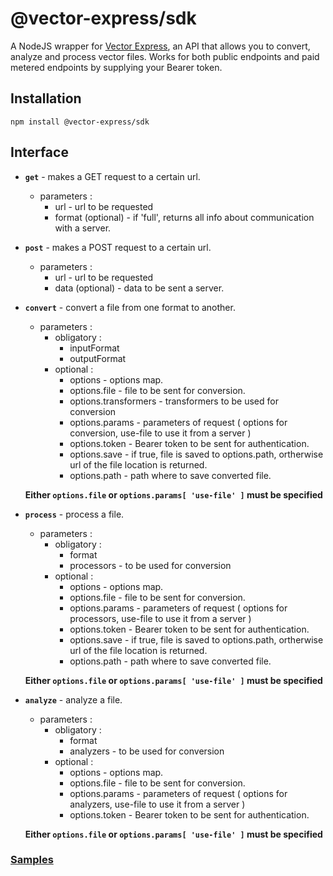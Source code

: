 # @vector-express/sdk

A NodeJS wrapper for [Vector Express](https://github.com/vector-express/vectorexpress-api), an API that allows you to convert, analyze and process vector files. Works for both public endpoints and paid metered endpoints by supplying your Bearer token.

## Installation

`npm install @vector-express/sdk`


## Interface

* **`get`** - makes a GET request to a certain url.
  * parameters :
    * url - url to be requested
    * format (optional) - if 'full', returns all info about communication with a server.

* **`post`** - makes a POST request to a certain url.
  * parameters :
    * url - url to be requested
    * data (optional) - data to be sent a server.

* **`convert`** - convert a file from one format to another.
  * parameters :
    * obligatory :
        * inputFormat
        * outputFormat
    * optional :
        * options - options map.
        * options.file - file to be sent for conversion.
        * options.transformers - transformers to be used for conversion
        * options.params - parameters of request ( options for conversion, use-file to use it from a server )
        * options.token - Bearer token to be sent for authentication.
        * options.save - if true, file is saved to options.path, ortherwise url of the file location is returned.
        * options.path - path where to save converted file.

  **Either `options.file` or `options.params[ 'use-file' ]` must be specified**

* **`process`** - process a file.
  * parameters :
    * obligatory :
        * format
        * processors - to be used for conversion
    * optional :
        * options - options map.
        * options.file - file to be sent for conversion.
        * options.params - parameters of request ( options for processors, use-file to use it from a server )
        * options.token - Bearer token to be sent for authentication.
        * options.save - if true, file is saved to options.path, ortherwise url of the file location is returned.
        * options.path - path where to save converted file.

  **Either `options.file` or `options.params[ 'use-file' ]` must be specified**

* **`analyze`** - analyze a file.
  * parameters :
    * obligatory :
        * format
        * analyzers - to be used for conversion
    * optional :
        * options - options map.
        * options.file - file to be sent for conversion.
        * options.params - parameters of request ( options for analyzers, use-file to use it from a server )
        * options.token - Bearer token to be sent for authentication.

  **Either `options.file` or `options.params[ 'use-file' ]` must be specified**


### [Samples](./samples)
